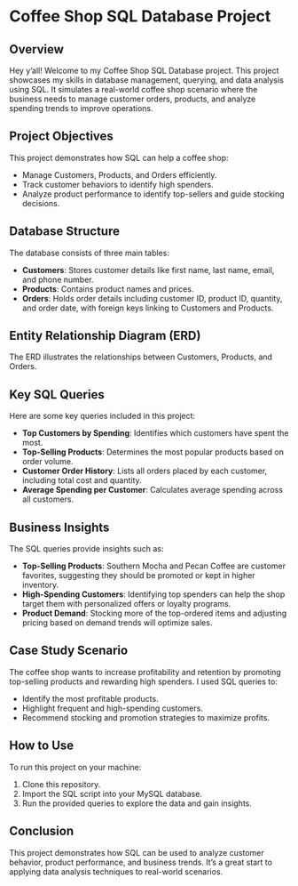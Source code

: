 # Coffee Shop SQL Database Project

## Overview  
Hey y’all! Welcome to my Coffee Shop SQL Database project. This project showcases my skills in database management, querying, and data analysis using SQL. It simulates a real-world coffee shop scenario where the business needs to manage customer orders, products, and analyze spending trends to improve operations.

## Project Objectives  
This project demonstrates how SQL can help a coffee shop:  
- Manage Customers, Products, and Orders efficiently.  
- Track customer behaviors to identify high spenders.  
- Analyze product performance to identify top-sellers and guide stocking decisions.

## Database Structure  
The database consists of three main tables:  
- **Customers**: Stores customer details like first name, last name, email, and phone number.  
- **Products**: Contains product names and prices.  
- **Orders**: Holds order details including customer ID, product ID, quantity, and order date, with foreign keys linking to Customers and Products.

## Entity Relationship Diagram (ERD)  
The ERD illustrates the relationships between Customers, Products, and Orders.

## Key SQL Queries  
Here are some key queries included in this project:  
- **Top Customers by Spending**: Identifies which customers have spent the most.  
- **Top-Selling Products**: Determines the most popular products based on order volume.  
- **Customer Order History**: Lists all orders placed by each customer, including total cost and quantity.  
- **Average Spending per Customer**: Calculates average spending across all customers.

## Business Insights  
The SQL queries provide insights such as:  
- **Top-Selling Products**: Southern Mocha and Pecan Coffee are customer favorites, suggesting they should be promoted or kept in higher inventory.  
- **High-Spending Customers**: Identifying top spenders can help the shop target them with personalized offers or loyalty programs.  
- **Product Demand**: Stocking more of the top-ordered items and adjusting pricing based on demand trends will optimize sales.

## Case Study Scenario  
The coffee shop wants to increase profitability and retention by promoting top-selling products and rewarding high spenders. I used SQL queries to:  
- Identify the most profitable products.  
- Highlight frequent and high-spending customers.  
- Recommend stocking and promotion strategies to maximize profits.

## How to Use  
To run this project on your machine:  
1. Clone this repository.  
2. Import the SQL script into your MySQL database.  
3. Run the provided queries to explore the data and gain insights.

## Conclusion  
This project demonstrates how SQL can be used to analyze customer behavior, product performance, and business trends. It’s a great start to applying data analysis techniques to real-world scenarios.
